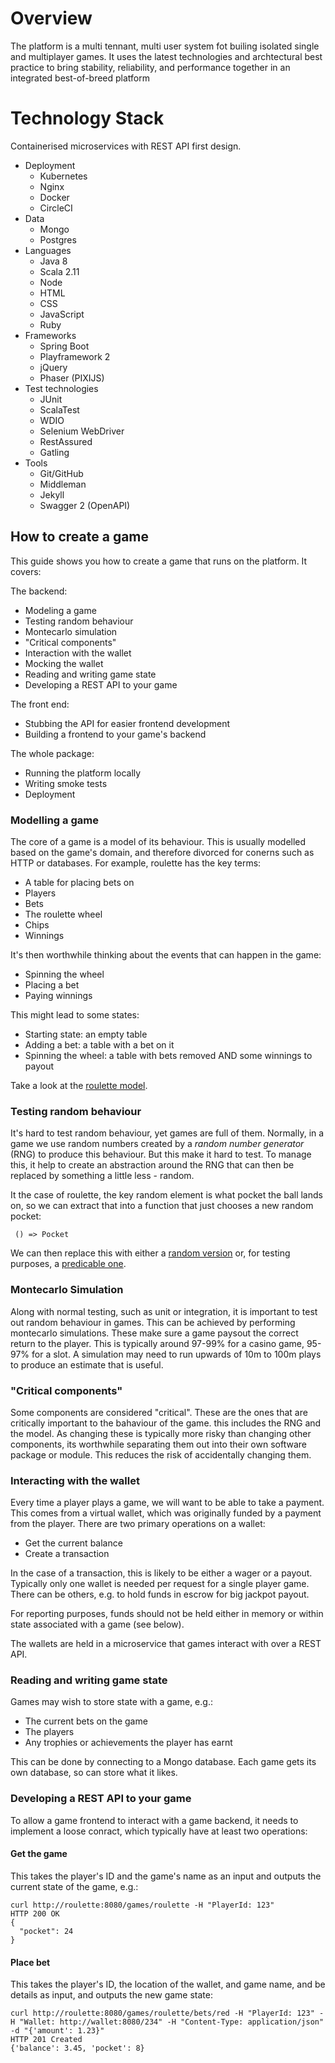 # Overview

The platform is a multi tennant, multi user system fot builing isolated single and multiplayer games. It uses the latest technologies and archtectural best practice to bring stability, reliability, and performance together in an integrated best-of-breed platform  

# Technology Stack

Containerised microservices with REST API first design.

* Deployment
  * Kubernetes
  * Nginx
  * Docker
  * CircleCI
* Data
  * Mongo
  * Postgres
* Languages
  * Java 8
  * Scala 2.11
  * Node
  * HTML
  * CSS
  * JavaScript
  * Ruby
* Frameworks
  * Spring Boot
  * Playframework 2
  * jQuery
  * Phaser (PIXIJS)
* Test technologies
  * JUnit
  * ScalaTest
  * WDIO
  * Selenium WebDriver
  * RestAssured
  * Gatling
* Tools
  * Git/GitHub
  * Middleman
  * Jekyll
  * Swagger 2 (OpenAPI)

## How to create a game

This guide shows you how to create a game that runs on the platform. It covers:

The backend:

* Modeling a game
* Testing random behaviour
* Montecarlo simulation
* "Critical components"
* Interaction with the wallet
* Mocking the wallet
* Reading and writing game state
* Developing a REST API to your game

The front end:

* Stubbing the API for easier frontend development
* Building a frontend to your game's backend

The whole package:

* Running the platform locally
* Writing smoke tests
* Deployment

### Modelling a game

The core of a game is a model of its behaviour. This is usually modelled based on the game's domain, and therefore divorced for conerns such as HTTP or databases. For example, roulette has the key terms:

* A table for placing bets on
* Players
* Bets
* The roulette wheel
* Chips
* Winnings

It's then worthwhile thinking about the events that can happen in the game:

* Spinning the wheel
* Placing a bet
* Paying winnings

This might lead to some states:

* Starting state: an empty table
* Adding a bet: a table with a bet on it
* Spinning the wheel: a table with bets removed AND some winnings to payout

Take a look at the [roulette model](https://github.com/phoebus-games/gf/tree/master/src/main/scala/roulette/model).

### Testing random behaviour

It's hard to test random behaviour, yet games are full of them. Normally, in a game we use random numbers created by a *random number generator* (RNG) to produce this behaviour. But this make it hard to test. To manage this, it help to create an abstraction around the RNG that can then be replaced by something a little less - random.

It the case of roulette, the key random element is what pocket the ball lands on, so we can extract that into a function that just chooses a new random pocket:

     () => Pocket

We can then replace this with either a [random version](https://github.com/phoebus-games/gf/blob/master/src/main/scala/roulette/model/Roulette.scala#L13) or, for testing purposes, a [predicable one](https://github.com/phoebus-games/gf/blob/master/src/test/scala/roulette/model/RouletteTest.scala#L11).

### Montecarlo Simulation

Along with normal testing, such as unit or integration, it is important to test out random behaviour in games. This can be achieved by performing montecarlo simulations. These make sure a game paysout the correct return to the player. This is typically around 97-99% for a casino game, 95-97% for a slot. A simulation may need to run upwards of 10m to 100m plays to produce an estimate that is useful.

### "Critical components"

Some components are considered "critical". These are the ones that are critically important to the bahaviour of the game. this includes the RNG and the model. As changing these is typically more risky than changing other components, its worthwhile separating them out into their own software package or module. This reduces the risk of accidentally changing them.

### Interacting with the wallet

Every time a player plays a game, we will want to be able to take a payment. This comes from a virtual wallet, which was originally funded by a payment from the player. There are two primary operations on a wallet:

* Get the current balance
* Create a transaction

In the case of a transaction, this is likely to be either a wager or a payout. Typically only one wallet is needed per request for a single player game. There can be others, e.g. to hold funds in escrow for big jackpot payout.

For reporting purposes, funds should not be held either in memory or within state associated with a game (see below).

The wallets are held in a microservice that games interact with over a REST API.

### Reading and writing game state

Games may wish to store state with a game, e.g.:

* The current bets on the game
* The players
* Any trophies or achievements the player has earnt

This can be done by connecting to a Mongo database. Each game gets its own database, so can store what it likes.

### Developing a REST API to your game

To allow a game frontend to interact with a game backend, it needs to implement a loose conract, which typically have at least two operations:

#### Get the game

This takes the player's ID and the game's name as an input and outputs the current state of the game, e.g.:

    curl http://roulette:8080/games/roulette -H "PlayerId: 123"
    HTTP 200 OK
    {
      "pocket": 24
    }

#### Place bet

This takes the player's ID, the location of the wallet, and game name, and be details as input, and outputs the new game state:

    curl http://roulette:8080/games/roulette/bets/red -H "PlayerId: 123" -H "Wallet: http://wallet:8080/234" -H "Content-Type: application/json" -d "{'amount': 1.23}"
    HTTP 201 Created
    {'balance': 3.45, 'pocket': 8}
